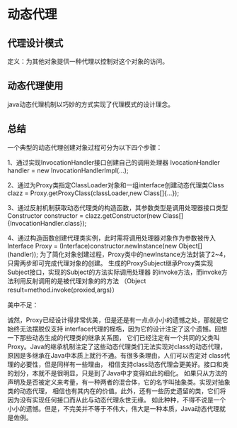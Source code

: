 # 动态代理
## 代理设计模式
定义：为其他对象提供一种代理以控制对这个对象的访问。


## 动态代理使用
java动态代理机制以巧妙的方式实现了代理模式的设计理念。

## 总结
一个典型的动态代理创建对象过程可分为以下四个步骤：

1、通过实现InvocationHandler接口创建自己的调用处理器 IvocationHandler handler = new InvocationHandlerImpl(...);

2、通过为Proxy类指定ClassLoader对象和一组interface创建动态代理类Class clazz = Proxy.getProxyClass(classLoader,new Class[]{...});

3、通过反射机制获取动态代理类的构造函数，其参数类型是调用处理器接口类型Constructor constructor = clazz.getConstructor(new Class[]{InvocationHandler.class});

4、通过构造函数创建代理类实例，此时需将调用处理器对象作为参数被传入Interface Proxy = (Interface)constructor.newInstance(new Object[] (handler));
为了简化对象创建过程，Proxy类中的newInstance方法封装了2~4，只需两步即可完成代理对象的创建。
生成的ProxySubject继承Proxy类实现Subject接口，实现的Subject的方法实际调用处理器
的invoke方法，而invoke方法利用反射调用的是被代理对象的的方法
（Object result=method.invoke(proxied,args)）

美中不足：

诚然，Proxy已经设计得非常优美，但是还是有一点点小小的遗憾之处，那就是它始终无法摆脱仅支持
interface代理的桎梏，因为它的设计注定了这个遗憾。回想一下那些动态生成的代理类的继承关系图，
它们已经注定有一个共同的父类叫Proxy。Java的继承机制注定了这些动态代理类们无法实现对class的动态代理，
原因是多继承在Java中本质上就行不通。有很多条理由，人们可以否定对 class代理的必要性，但是同样有一些理由，
相信支持class动态代理会更美好。接口和类的划分，本就不是很明显，只是到了Java中才变得如此的细化。
如果只从方法的声明及是否被定义来考量，有一种两者的混合体，它的名字叫抽象类。实现对抽象类的动态代理，
相信也有其内在的价值。此外，还有一些历史遗留的类，它们将因为没有实现任何接口而从此与动态代理永世无缘。
如此种种，不得不说是一个小小的遗憾。但是，不完美并不等于不伟大，伟大是一种本质，Java动态代理就是佐例。